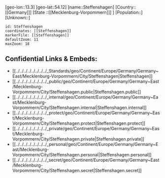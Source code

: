 ﻿---
location: [54.12,13.3]
mapzoom: [7,12] 
mapmarker: city 
type: City
tags:
- geo/City


SpocWebEntityId: 34542
isDeleted: false
confidential: public

---
[geo-lon::13.3]
[geo-lat::54.12]
[name::Steffenshagen]
[Country::[[Germany]]]
[State ::[[Mecklenburg-Vorpommern]]] ]
[Population::]
[Unknown::]


```leaflet
id: Steffenshagen
coordinates: [[Steffenshagen]]
markerFile: [[Steffenshagen]]
defaultZoom: 11 
maxZoom: 18
```


## Confidential Links & Embeds: 
- [[../../../../../../../../_Standards/geo/Continent/Europe/Germany/Germany~East/Mecklenburg-Vorpommern/City/Steffenshagen|Steffenshagen]] 
- [[../../../../../../../../_public/geo/Continent/Europe/Germany/Germany~East/Mecklenburg-Vorpommern/City/Steffenshagen.public|Steffenshagen.public]] 
- [[../../../../../../../../_internal/geo/Continent/Europe/Germany/Germany~East/Mecklenburg-Vorpommern/City/Steffenshagen.internal|Steffenshagen.internal]] 
- [[../../../../../../../../_protect/geo/Continent/Europe/Germany/Germany~East/Mecklenburg-Vorpommern/City/Steffenshagen.protect|Steffenshagen.protect]] 
- [[../../../../../../../../_private/geo/Continent/Europe/Germany/Germany~East/Mecklenburg-Vorpommern/City/Steffenshagen.private|Steffenshagen.private]] 
- [[../../../../../../../../_personal/geo/Continent/Europe/Germany/Germany~East/Mecklenburg-Vorpommern/City/Steffenshagen.personal|Steffenshagen.personal]] 
- [[../../../../../../../../_secret/geo/Continent/Europe/Germany/Germany~East/Mecklenburg-Vorpommern/City/Steffenshagen.secret|Steffenshagen.secret]] 
